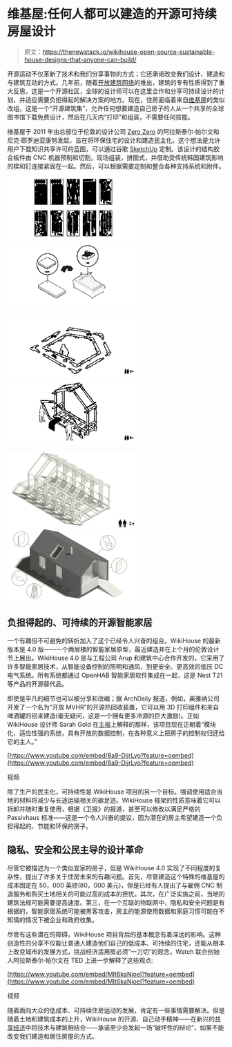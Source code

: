 # 维基屋:任何人都可以建造的开源可持续房屋设计

> 原文：<https://thenewstack.io/wikihouse-open-source-sustainable-house-designs-that-anyone-can-build/>

开源运动不仅革新了技术和我们分享事物的方式；它还承诺改变我们设计、建造和与建筑互动的方式。几年前，随着[开放建筑网络](http://openarchitecturenetwork.org/)的推出，建筑的专有性质得到了重大反思，这是一个开源社区，全球的设计师可以在这里合作和分享可持续设计的计划，并适应需要负担得起的解决方案的地方。现在，住房面临着来自[维基屋](http://www.wikihouse.cc/)的类似改组，这是一个“开源建筑集”，允许任何想要建造自己房子的人从一个共享的全球图书馆下载免费设计，然后在几天内“打印”和组装，不需要任何技能。

维基屋于 2011 年由总部位于伦敦的设计公司 [Zero Zero](http://www.project00.cc/) 的阿拉斯泰尔·帕尔文和尼克·耶罗迪亚康努发起，旨在将环保住宅的设计和建造民主化。这个想法是允许用户下载知识共享许可的蓝图，可以通过谷歌 [SketchUp](http://www.sketchup.com/) 定制。该设计的结构胶合板件由 CNC 机器预制和切割，现场组装，拼图式，并借助受传统韩国建筑影响的楔和钉连接紧固在一起。然后，可以根据需要定制和整合各种支持系统和附件。

[![wikihouse-1](img/9c80e4bf263409a8f91e6f1156f6c975.png) ](https://thenewstack.io/wp-content/uploads/2014/09/wikihouse-1.png) [ ![wikihouse-2](img/5033e49c4bf2426e6931120e474cc647.png)](https://thenewstack.io/wp-content/uploads/2014/09/wikihouse-2.png)

[![wikihouse-3](img/1f30e09cbed400bf9e0b786f0e83ba4c.png) ](https://thenewstack.io/wp-content/uploads/2014/09/wikihouse-3.png) [ ![wikihouse-4](img/78b39b3297ced84e8c616d62ebbbf021.png)](https://thenewstack.io/wp-content/uploads/2014/09/wikihouse-4.png)

[![wikihouse-5](img/4edf9506f9e0984098dc394c34ee665c.png)](https://thenewstack.io/wp-content/uploads/2014/09/wikihouse-5.png)[![wikihouse-7](img/16ceef14506f73a501e7232514776d97.png)](https://thenewstack.io/wp-content/uploads/2014/09/wikihouse-7.png)

## 负担得起的、可持续的开源智能家居

一个有趣但不可避免的转折加入了这个已经令人兴奋的组合。WikiHouse 的最新版本是 4.0 版——一个两层楼的智能家居原型，最近建造并在上个月的伦敦设计节上展出。WikiHouse 4.0 是与工程公司 Arup 和建筑中心合作开发的，它采用了许多智能家居技术，从智能设备控制的照明和通风，到更安全、更高效的低压 DC 电气系统。所有系统都通过 OpenHAB 智能家居软件集成在一起，这是 Nest T21 等产品的开源替代品。

即使是平凡的细节也可以被分享和改编；据 ArchDaily 报道，例如，奥雅纳公司开发了一个名为“开放 MVHR”的开源热回收装置，它可以用 3D 打印组件和来自啤酒罐的铝来建造(毫无疑问，这是一个拥有更多冷源的巨大激励)。正如 WikiHouse 设计师 Sarah Gold 在[主板](http://motherboard.vice.com/read/a-tour-through-the-downloadable-diy-smart-home)上解释的那样，该项目现在正朝着“模块化、适应性强的系统，具有开放的数据控制，在各种意义上把房子的控制权归还给它的主人。”

[https://www.youtube.com/embed/8a9-DijrLyo?feature=oembed](https://www.youtube.com/embed/8a9-DijrLyo?feature=oembed)

视频

除了生产的民主化，可持续性是 WikiHouse 项目的另一个目标。强调使用适合当地的材料将减少与长途运输相关的碳足迹。WikiHouse 框架的性质意味着它可以拆卸并随时重复使用，根据《卫报》的报道，甚至可以修改以满足严格的 Passivhaus 标准——这是一个令人兴奋的提议，因为潜在的房主希望建造一个负担得起的、节能和环保的房子。

## 隐私、安全和公民主导的设计革命

尽管它被描述为一个类似宜家的房子，但是 WikiHouse 4.0 实现了不同程度的复杂性，提出了许多关于住房未来的有趣问题。首先，尽管建造这个特殊的维基屋的成本固定在 50，000 英镑(80，000 美元)，但是已经有人提出了与雇佣 CNC 制造服务和购买土地相关的可能过高的成本的担忧。其次，在广泛实施之前，当地的建筑法规可能需要提高速度。第三，在一个互联的物联网中，隐私和安全问题是有根据的，智能家居系统可能被黑客攻击，房主的能源使用数据和家庭习惯可能在不知情的情况下被企业和政府收集。

尽管有这些潜在的障碍，WikiHouse 项目背后的基本概念有着深远的影响。这种创造性的分享不仅能让普通人建造他们自己的低成本、可持续的住宅，还能从根本上改变城市的发展方式，挑战经济适用房必须“一刀切”的观念。Watch 联合创始人阿拉斯泰尔·帕尔文在 TED 上进一步解释了这些观点:

[https://www.youtube.com/embed/Mlt6kaNjoeI?feature=oembed](https://www.youtube.com/embed/Mlt6kaNjoeI?feature=oembed)

视频

随着面向大众的低成本、可持续住房运动的发展，肯定有一些事情需要解决。但是随着土地和建筑成本的上升，WikiHouse 的开源、自己动手精神——在新兴的[共享经济](https://en.wikipedia.org/wiki/Sharing_economy)中将技术与建筑相结合——承诺至少会发起一场“破坏性的辩论”，如果不能改变我们建造和居住房屋的方式。

<svg xmlns:xlink="http://www.w3.org/1999/xlink" viewBox="0 0 68 31" version="1.1"><title>Group</title> <desc>Created with Sketch.</desc></svg>